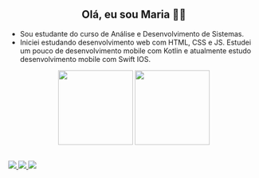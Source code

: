 <h2 font-size="12px" align="center"> Olá, eu sou Maria 👩‍💻 </h2>
<div> 
  <ul>
    <li> Sou estudante do curso de Análise e Desenvolvimento de Sistemas.</li>
    <li> Iniciei estudando desenvolvimento web com HTML, CSS e JS. Estudei um pouco de desenvolvimento mobile com Kotlin e atualmente estudo desenvolvimento mobile com Swift IOS. </li>
  </ul>
 </div>
 <div align="center"> 
  <img height="150em" src="https://github-readme-stats.vercel.app/api?username=mariafortunato&theme=bear&show_icons=true"/>
  <img height="150em" src = "https://github-readme-stats.vercel.app/api/top-langs/?username=mariafortunato&layout=compact&langs_count=7&theme=bear"/>
</div>

## <div display="flex" justify-content="space-around">
   <a href="https://www.linkedin.com/in/marialicefortunato/" target="_blank">
    <img src="https://img.shields.io/badge/LinkedIn-0077B5?style=for-the-badge&logo=linkedin&logoColor=white" target="_blank"/>
   </a> 
   <a href="mailto:malice.rfort@gmail.com" target="_blank">
     <img src="https://img.shields.io/badge/Gmail-D14836?style=for-the-badge&logo=gmail&logoColor=white" target="_blank"/>
   </a>   
   <a href="https://t.me/mariafortunato"> 
     <img src="https://img.shields.io/badge/Telegram-2CA5E0?style=for-the-badge&logo=telegram&logoColor=white" target="_blank"/>
   </a>
   
</div>
